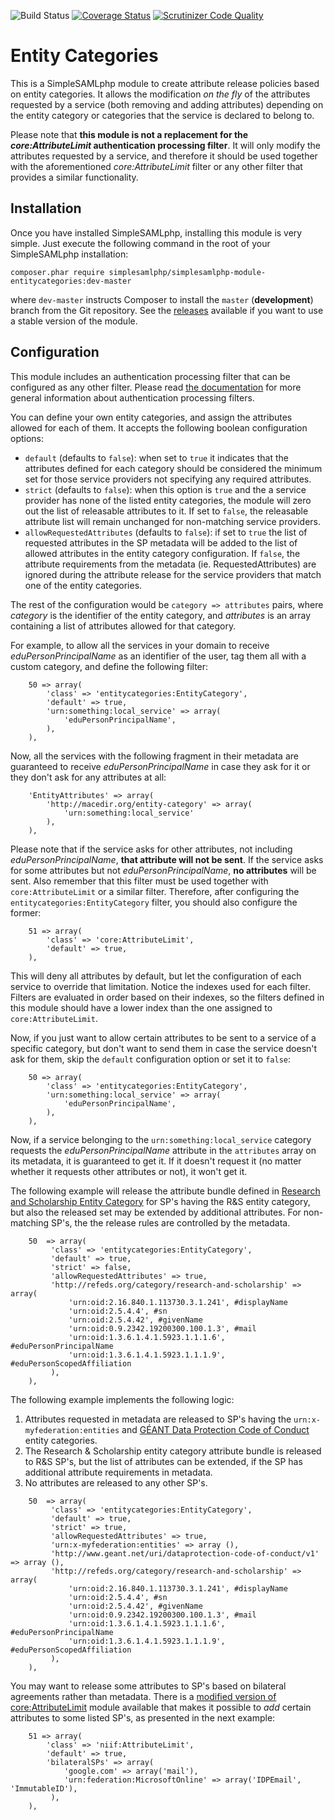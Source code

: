 ![Build Status](https://github.com/simplesamlphp/simplesamlphp-module-entitycategories/workflows/CI/badge.svg?branch=master)
[![Coverage Status](https://codecov.io/gh/simplesamlphp/simplesamlphp-module-entitycategories/branch/master/graph/badge.svg)](https://codecov.io/gh/simplesamlphp/simplesamlphp-module-entitycategories)
[![Scrutinizer Code Quality](https://scrutinizer-ci.com/g/simplesamlphp/simplesamlphp-module-entitycategories/badges/quality-score.png?b=master)](https://scrutinizer-ci.com/g/simplesamlphp/simplesamlphp-module-entitycategories/?branch=master)

Entity Categories
=================

This is a SimpleSAMLphp module to create attribute release policies based on entity categories. It allows the modification _on the fly_ of the attributes requested by a service (both removing and adding attributes) depending on the entity category or categories that the service is declared to belong to.

Please note that **this module is not a replacement for the _core:AttributeLimit_ authentication processing filter**. It will only modify the attributes requested by a service, and therefore it should be used together with the aforementioned _core:AttributeLimit_ filter or any other filter that provides a similar functionality.

Installation
------------

Once you have installed SimpleSAMLphp, installing this module is very simple. Just execute the following
command in the root of your SimpleSAMLphp installation:

```
composer.phar require simplesamlphp/simplesamlphp-module-entitycategories:dev-master
```

where `dev-master` instructs Composer to install the `master` (**development**) branch from the Git repository. See the [releases](https://github.com/simplesamlphp/simplesamlphp-module-entitycategories/releases) available if you want to use a stable version of the module.

Configuration
-------------

This module includes an authentication processing filter that can be configured as any other filter. Please read [the documentation](https://simplesamlphp.org/docs/stable/simplesamlphp-authproc) for more general information about authentication processing filters.

You can define your own entity categories, and assign the attributes allowed for each of them. It accepts the following boolean configuration options:

* `default` (defaults to `false`): when set to `true` it indicates that the attributes defined for each category should be considered the minimum set for those service providers not specifying any required attributes.
* `strict` (defaults to `false`): when this option is `true` and the a service provider has none of the listed entity categories, the module will zero out the list of releasable attributes to it. If set to `false`, the releasable attribute list will remain unchanged for non-matching service providers.
* `allowRequestedAttributes` (defaults to `false`): if set to `true` the list of requested attributes in the SP metadata will be added to the list of allowed attributes in the entity category configuration. If `false`, the attribute requirements from the metadata (ie. RequestedAttributes) are ignored during the attribute release for the service providers that match one of the entity categories.

The rest of the configuration would be `category => attributes` pairs, where *category* is the identifier of the entity category, and *attributes* is an array containing a list of attributes allowed for that category.

For example, to allow all the services in your domain to receive *eduPersonPrincipalName* as an identifier of the user, tag them all with a custom category, and define the following filter:
```
    50 => array(
        'class' => 'entitycategories:EntityCategory',
        'default' => true,
        'urn:something:local_service' => array(
            'eduPersonPrincipalName',
        ),
    ),
```

Now, all the services with the following fragment in their metadata are guaranteed to receive *eduPersonPrincipalName* in case they ask for it or they don't ask for any attributes at all:

```
    'EntityAttributes' => array(
        'http://macedir.org/entity-category' => array(
            'urn:something:local_service'
        ),
    ),
```

Please note that if the service asks for other attributes, not including *eduPersonPrincipalName*, **that attribute will not be sent**. If the service asks for some attributes but not *eduPersonPrincipalName*, **no attributes** will be sent. Also remember that this filter must be used together with `core:AttributeLimit` or a similar filter. Therefore, after configuring the `entitycategories:EntityCategory` filter, you should also configure the former:

```
    51 => array(
        'class' => 'core:AttributeLimit',
        'default' => true,
    ),
```

This will deny all attributes by default, but let the configuration of each service to override that limitation. Notice the indexes used for each filter. Filters are evaluated in order based on their indexes, so the filters defined in this module should have a lower index than the one assigned to `core:AttributeLimit`.

Now, if you just want to allow certain attributes to be sent to a service of a specific category, but don't want to send them in case the service doesn't ask for them, skip the `default` configuration option or set it to `false`:

```
    50 => array(
        'class' => 'entitycategories:EntityCategory',
        'urn:something:local_service' => array(
            'eduPersonPrincipalName',
        ),
    ),
```

Now, if a service belonging to the `urn:something:local_service` category requests the *eduPersonPrincipalName* attribute in the `attributes` array on its metadata, it is guaranteed to get it. If it doesn't request it (no matter whether it requests other attributes or not), it won't get it.

The following example will release the attribute bundle defined in [Research and Scholarship Entity Category](https://refeds.org/category/research-and-scholarship) for SP's having the R&S entity category, but also the released set may be extended by additional attributes. For non-matching SP's, the the release rules are controlled by the metadata.

```
    50  => array(
         'class' => 'entitycategories:EntityCategory',
         'default' => true,
         'strict' => false,
         'allowRequestedAttributes' => true,
         'http://refeds.org/category/research-and-scholarship' => array(
             'urn:oid:2.16.840.1.113730.3.1.241', #displayName
             'urn:oid:2.5.4.4', #sn
             'urn:oid:2.5.4.42', #givenName
             'urn:oid:0.9.2342.19200300.100.1.3', #mail
             'urn:oid:1.3.6.1.4.1.5923.1.1.1.6', #eduPersonPrincipalName
             'urn:oid:1.3.6.1.4.1.5923.1.1.1.9', #eduPersonScopedAffiliation
         ),
    ),
```

The following example implements the following logic:

1. Attributes requested in metadata are released to SP's having the `urn:x-myfederation:entities` and [GÉANT Data Protection Code of Conduct](http://www.geant.net/uri/dataprotection-code-of-conduct/v1) entity categories.
2. The Research & Scholarship entity category attribute bundle is released to R&S SP's, but the list of attributes can be extended, if the SP has additional attribute requirements in metadata.
3. No attributes are released to any other SP's.

```
    50  => array(
         'class' => 'entitycategories:EntityCategory',
         'default' => true,
         'strict' => true,
         'allowRequestedAttributes' => true,
         'urn:x-myfederation:entities' => array (),
         'http://www.geant.net/uri/dataprotection-code-of-conduct/v1' => array (),
         'http://refeds.org/category/research-and-scholarship' => array(
             'urn:oid:2.16.840.1.113730.3.1.241', #displayName
             'urn:oid:2.5.4.4', #sn
             'urn:oid:2.5.4.42', #givenName
             'urn:oid:0.9.2342.19200300.100.1.3', #mail
             'urn:oid:1.3.6.1.4.1.5923.1.1.1.6', #eduPersonPrincipalName
             'urn:oid:1.3.6.1.4.1.5923.1.1.1.9', #eduPersonScopedAffiliation
         ),
    ),
```

You may want to release some attributes to SP's based on bilateral agreements rather than metadata. There is a [modified version of core:AttributeLimit](https://github.com/NIIF/simplesamlphp-module-attributelimit) module available that makes it possible to *add* certain attributes to some listed SP's, as presented in the next example:

```
    51 => array(
        'class' => 'niif:AttributeLimit',
        'default' => true,
        'bilateralSPs' => array(
            'google.com' => array('mail'),
            'urn:federation:MicrosoftOnline' => array('IDPEmail', 'ImmutableID'),
         ),
    ),
```
